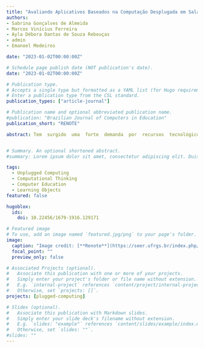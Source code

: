 ```yaml
---
title: "Avaliando Aplicativos Baseados na Computação Desplugada em Sala de Aula: Um Relato de Experiência"
authors:
- Sabrina Gonçalves de Almeida
- Marcos Vinícius Ferreira
- Ayla Débora Dantas de Souza Rebouças
- admin
- Emanoel Medeiros

date: "2023-01-02T00:00:00Z"

# Schedule page publish date (NOT publication's date).
date: "2023-01-02T00:00:00Z"

# Publication type.
# Accepts a single type but formatted as a YAML list (for Hugo requirements).
# Enter a publication type from the CSL standard.
publication_types: ["article-journal"]

# Publication name and optional abbreviated publication name.
#publication: "Brazilian Journal of Computers in Education"
publication_short: "RENOTE"

abstract: Tem  surgido  uma  forte  demanda  por  recursos  tecnológicos  que  tornem  mais interessante   o   ensino-aprendizagem   em   diversas   áreas,   inclusive   na   computação. Considerando  este  contexto,  o  projeto  Computação  Plugada,  em  que  se  insere  este trabalho,  tem  como  objetivo  desenvolver  e  avaliar  aplicativos  para  apoiar  o  ensino  da Ciência da Computação construídos com base em atividades da computação desplugada, como as do livro de Bell, Witten e Fellows. Neste artigo são descritas experiências deste projeto ao utilizar em salas de aula dois destes aplicativos e as lições aprendidas. Também são descritos os resultados da avaliação destes aplicativos junto aos estudantes por meio de questionários online onde se percebeu uma boa aceitação e foram coletadas sugestões de melhorias para os apps que irão apoiar sua evolução e utilização mais ampla. 


# Summary. An optional shortened abstract.
#summary: Lorem ipsum dolor sit amet, consectetur adipiscing elit. Duis posuere tellus ac convallis placerat. Proin tincidunt magna sed ex sollicitudin condimentum.

tags:
  - Unplugged Computing
  - Computational Thinking
  - Computer Education
  - Learning Objects
featured: false

hugoblox:
  ids:
    doi: 10.22456/1679-1916.129171

# Featured image
# To use, add an image named `featured.jpg/png` to your page's folder. 
image:
  caption: "Image credit: [**Renote**](https://seer.ufrgs.br/index.php/renote/article/view/129171)"
  focal_point: ""
  preview_only: false

# Associated Projects (optional).
#   Associate this publication with one or more of your projects.
#   Simply enter your project's folder or file name without extension.
#   E.g. `internal-project` references `content/project/internal-project/index.md`.
#   Otherwise, set `projects: []`.
projects: [plugged-computing]

# Slides (optional).
#   Associate this publication with Markdown slides.
#   Simply enter your slide deck's filename without extension.
#   E.g. `slides: "example"` references `content/slides/example/index.md`.
#   Otherwise, set `slides: ""`.
#slides: ""
---
```

